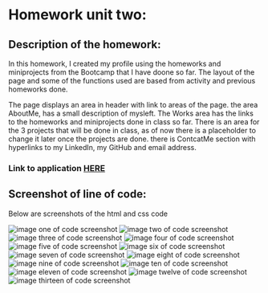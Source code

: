 # Homework unit two:

## Description of the homework:

In this homework, I created my profile using the homeworks and miniprojects from the Bootcamp that I have doone so far. The layout of the page and some of the functions used are based from activity and previous homeworks done.

The page displays an area in header with link to areas of the page. the area AboutMe, has a small description of mysleft. The Works area has the links to the homeworks and miniprojects done in class so far. There is an area for the 3 projects that will be done in class, as of now there is a placeholder to change it later once the projects are done. there is ContcatMe section with hyperlinks to my LinkedIn, my GitHub and email address.


### Link to application [HERE](https://marymd98.github.io/Unit2-Homework/)

## Screenshot  of line of code:
Below are screenshots of the html and css code

![image one of code screenshot](./Assets/screenshot/screenshot1.png)
![image two of code screenshot](./Assets/screenshot/screenshot2.png)
![image three of code screenshot](./Assets/screenshot/screenshot3.png)
![image four of code screenshot](./Assets/screenshot/screensho4.png)
![image five of code screenshot](./Assets/screenshot/screenshot5.png)
![image six of code screenshot](./Assets/screenshot/screenshot6.png)
![image seven of code screenshot](./Assets/screenshot/screenshot7.png)
![image eight of code screenshot](./Assets/screenshot/screenshot8.png)
![image nine of code screenshot](./Assets/screenshot/screenshot9.png)
![image ten of code screenshot](./Assets/screenshot/screenshot10.png)
![image eleven of code screenshot](./Assets/screenshot/screenshot11.png)
![image twelve of code screenshot](./Assets/screenshot/screenshot12.png)
![image thirteen of code screenshot](./Assets/screenshot/screenshot13.png)



